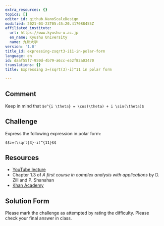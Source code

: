 ```yaml
---
extra_resources: {}
topics: []
editor_id: github.NanoScaleDesign
modified: 2021-03-23T05:45:20.417088455Z
affiliated_institute:
  url: https://www.kyushu-u.ac.jp
  en_name: Kyushu University
  name: 九州大学
version: '1.0'
title_id: expressing-zsqrt3-i11-in-polar-form
language: en
id: daaf55f7-950d-4b79-a6cc-e52f82a03470
translations: {}
title: Expressing z=(sqrt(3)-i)^11 in polar form

---
```


## Comment

Keep in mind that `$e^{i \theta} = \cos(\theta) + i \sin(\theta)$`

## Challenge

Express the following expression in polar form:

`$$z=(\sqrt{3}-i)^{11}$$`
   
## Resources
- [YouTube lecture](https://www.youtube.com/watch?v=Gs9PCYiL1BE&list=PLi7yHjesblV0sSfZzWdSUXGO683n_nJdQ&index=3)
- Chapter 1.3 of *A first course in complex analysis with applications* by D. Zill and P. Shanahan
- [Khan Academy](https://www.khanacademy.org/math/precalculus/imaginary-and-complex-numbers#polar-form-of-complex-numbers)

## Solution Form
Please mark the challenge as attempted by rating the difficulty.
Please check your final answer in class.
